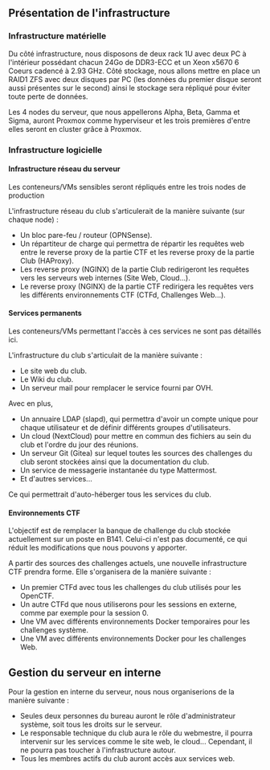 ## Présentation de l'infrastructure

### Infrastructure matérielle

Du côté infrastructure, nous disposons de deux rack 1U avec deux PC à l'intérieur possédant chacun 24Go de DDR3-ECC et un Xeon x5670 6 Coeurs cadencé à 2.93 GHz. Côté stockage, nous allons mettre en place un RAID1 ZFS avec deux disques par PC (les données du premier disque seront aussi présentes sur le second) ainsi le stockage sera répliqué pour éviter toute perte de données.

Les 4 nodes du serveur, que nous appellerons Alpha, Beta, Gamma et Sigma, auront Proxmox comme hyperviseur et les trois premières d'entre elles seront en cluster grâce à Proxmox.

### Infrastructure logicielle

#### Infrastructure réseau du serveur
Les conteneurs/VMs sensibles seront répliqués entre les trois nodes de production

L'infrastructure réseau du club s'articulerait de la manière suivante (sur chaque node) :
- Un bloc pare-feu / routeur (OPNSense).
- Un répartiteur de charge qui permettra de répartir les requêtes web entre le reverse proxy de la partie CTF et les reverse proxy de la partie Club (HAProxy).
- Les reverse proxy (NGINX) de la partie Club redirigeront les requêtes vers les serveurs web internes (Site Web, Cloud...).
- Le reverse proxy (NGINX) de la partie CTF redirigera les requêtes vers les différents environnements CTF (CTFd, Challenges Web...).

#### Services permanents
Les conteneurs/VMs permettant l'accès à ces services ne sont pas détaillés ici.

L'infrastructure du club s'articulait de la manière suivante :
- Le site web du club.
- Le Wiki du club.
- Un serveur mail pour remplacer le service fourni par OVH.

Avec en plus,
- Un annuaire LDAP (slapd), qui permettra d'avoir un compte unique pour chaque utilisateur et de définir différents groupes d'utilisateurs.
- Un cloud (NextCloud) pour mettre en commun des fichiers au sein du club et l'ordre du jour des réunions.
- Un serveur Git (Gitea) sur lequel toutes les sources des challenges du club seront stockées ainsi que la documentation du club.
- Un service de messagerie instantanée du type Mattermost.
- Et d'autres services...

Ce qui permettrait d'auto-héberger tous les services du club.

#### Environnements CTF
L'objectif est de remplacer la banque de challenge du club stockée actuellement sur un poste en B141. Celui-ci n'est pas documenté, ce qui réduit les modifications que nous pouvons y apporter.

A partir des sources des challenges actuels, une nouvelle infrastructure CTF prendra forme. Elle s'organisera de la manière suivante :
- Un premier CTFd avec tous les challenges du club utilisés pour les OpenCTF.
- Un autre CTFd que nous utiliserons pour les sessions en externe, comme par exemple pour la session 0.
- Une VM avec différents environnements Docker temporaires pour les challenges système.
- Une VM avec différents environnements Docker pour les challenges Web.

## Gestion du serveur en interne

Pour la gestion en interne du serveur, nous nous organiserions de la manière suivante :
- Seules deux personnes du bureau auront le rôle d'administrateur système, soit tous les droits sur le serveur.
- Le responsable technique du club aura le rôle du webmestre, il pourra intervenir sur les services comme le site web, le cloud... Cependant, il ne pourra pas toucher à l'infrastructure autour.
- Tous les membres actifs du club auront accès aux services web.
